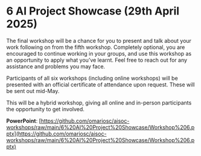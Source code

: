 # 6 AI Project Showcase (29th April 2025)

The final workshop will be a chance for you to present and talk about your work following on from the fifth workshop. Completely optional, you are encouraged to continue working in your groups, and use this workshop as an opportunity to apply what you’ve learnt. Feel free to reach out for any assistance and problems you may face.

Participants of all six workshops (including online workshops) will be presented with an official certificate of attendance upon request. These will be sent out mid-May.

This will be a hybrid workshop, giving all online and in-person participants the opportunity to get involved.

**PowerPoint**: [https://github.com/omariosc/aisoc-workshops/raw/main/6%20AI%20Project%20Showcase/Workshop%206.pptx](https://github.com/omariosc/aisoc-workshops/raw/main/6%20AI%20Project%20Showcase/Workshop%206.pptx)
